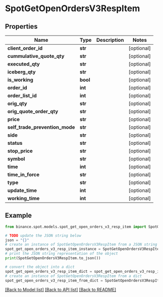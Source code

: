 # SpotGetOpenOrdersV3RespItem


## Properties

Name | Type | Description | Notes
------------ | ------------- | ------------- | -------------
**client_order_id** | **str** |  | [optional] 
**cummulative_quote_qty** | **str** |  | [optional] 
**executed_qty** | **str** |  | [optional] 
**iceberg_qty** | **str** |  | [optional] 
**is_working** | **bool** |  | [optional] 
**order_id** | **int** |  | [optional] 
**order_list_id** | **int** |  | [optional] 
**orig_qty** | **str** |  | [optional] 
**orig_quote_order_qty** | **str** |  | [optional] 
**price** | **str** |  | [optional] 
**self_trade_prevention_mode** | **str** |  | [optional] 
**side** | **str** |  | [optional] 
**status** | **str** |  | [optional] 
**stop_price** | **str** |  | [optional] 
**symbol** | **str** |  | [optional] 
**time** | **int** |  | [optional] 
**time_in_force** | **str** |  | [optional] 
**type** | **str** |  | [optional] 
**update_time** | **int** |  | [optional] 
**working_time** | **int** |  | [optional] 

## Example

```python
from binance.spot.models.spot_get_open_orders_v3_resp_item import SpotGetOpenOrdersV3RespItem

# TODO update the JSON string below
json = "{}"
# create an instance of SpotGetOpenOrdersV3RespItem from a JSON string
spot_get_open_orders_v3_resp_item_instance = SpotGetOpenOrdersV3RespItem.from_json(json)
# print the JSON string representation of the object
print(SpotGetOpenOrdersV3RespItem.to_json())

# convert the object into a dict
spot_get_open_orders_v3_resp_item_dict = spot_get_open_orders_v3_resp_item_instance.to_dict()
# create an instance of SpotGetOpenOrdersV3RespItem from a dict
spot_get_open_orders_v3_resp_item_from_dict = SpotGetOpenOrdersV3RespItem.from_dict(spot_get_open_orders_v3_resp_item_dict)
```
[[Back to Model list]](../README.md#documentation-for-models) [[Back to API list]](../README.md#documentation-for-api-endpoints) [[Back to README]](../README.md)


